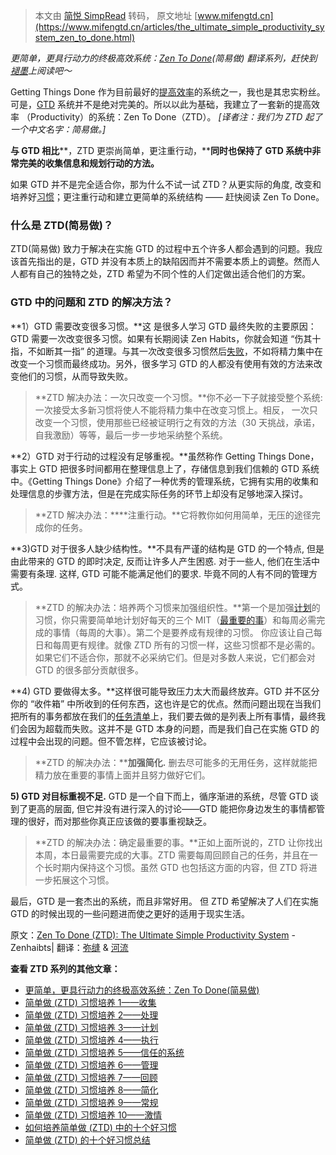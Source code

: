 > 本文由 [简悦 SimpRead](http://ksria.com/simpread/) 转码， 原文地址 [www.mifengtd.cn](https://www.mifengtd.cn/articles/the_ultimate_simple_productivity_system_zen_to_done.html)

_更简单，更具行动力的终极高效系统：[Zen To Done](https://www.mifengtd.cn/articles/tag/ztd)(简易做) 翻译系列，赶快到[褪墨](https://www.mifengtd.cn)上阅读吧～_

Getting Things Done 作为目前最好的[提高效率](https://www.mifengtd.cn/articles/how-to-concentrate-on-work-and-improve-produtivity.html "如何抗干扰与提高效率")的系统之一，我也是其忠实粉丝。可是，[GTD](https://www.mifengtd.cn/articles/category/gtd/) 系统并不是绝对完美的。所以以此为基础，我建立了一套新的提高效率 （Productivity）的系统：Zen To Done（ZTD）。 _[译者注：我们为 ZTD 起了一个中文名字：简易做。]_

**与 GTD 相比****，ZTD 更崇尚简单，更注重行动，****同时也保持了 GTD 系统中非常完美的收集信息和规划行动的方法。**

如果 GTD 并不是完全适合你，那为什么不试一试 ZTD？从更实际的角度, 改变和培养好[习惯](https://www.mifengtd.cn/articles/culture-a-habit-in-a-month.html "一个月培养一个好习惯")；更注重行动和建立更简单的系统结构 —— 赶快阅读 Zen To Done。

### **什么是 ZTD(简易做)？**

ZTD(简易做) 致力于解决在实施 GTD 的过程中五个许多人都会遇到的问题。我应该首先指出的是，GTD 并没有本质上的缺陷因而并不需要本质上的调整。然而人人都有自己的独特之处，ZTD 希望为不同个性的人们定做出适合他们的方案。

### **GTD 中的问题和 ZTD 的解决方法？**

**1）GTD 需要改变很多习惯。**这 是很多人学习 GTD 最终失败的主要原因：GTD 需要一次改变很多习惯。如果有长期阅读 Zen Habits，你就会知道 “伤其十指，不如断其一指” 的道理。与其一次改变很多习惯然后[失败](https://www.mifengtd.cn/articles/why-are-you-failed-to-cultivate-a-habit.html "为什么习惯培养总是失败")，不如将精力集中在改变一个习惯而最终成功。另外，很多学习 GTD 的人都没有使用有效的方法来改变他们的习惯，从而导致失败。

> **ZTD 解决办法：一次只改变一个习惯。**你不必一下子就接受整个系统: 一次接受太多新习惯将使人不能将精力集中在改变习惯上。相反， 一次只改变一个习惯，使用那些已经被证明行之有效的方法（30 天挑战，承诺，自我激励）等等，最后一步一步地采纳整个系统。

**2）GTD 对于行动的过程没有足够重视。**虽然称作 Getting Things Done，事实上 GTD 把很多时间都用在整理信息上了，存储信息到我们信赖的 GTD 系统中。《Getting Things Done》介绍了一种优秀的管理系统，它拥有实用的收集和处理信息的步骤方法，但是在完成实际任务的环节上却没有足够地深入探讨。

> **ZTD 解决办法：****注重行动。**它将教你如何用简单，无压的途径完成你的任务。

**3)GTD 对于很多人缺少结构性。**不具有严谨的结构是 GTD 的一个特点, 但是由此带来的 GTD 的即时决定, 反而让许多人产生困惑. 对于一些人, 他们在生活中需要有条理. 这样, GTD 可能不能满足他们的要求. 毕竟不同的人有不同的管理方式。

> **ZTD 的解决办法：培养两个习惯来加强组织性。**第一个是加强[计划](https://www.mifengtd.cn/articles/the-pros-of-having-a-plan.html "制定计划的好处")的习惯，你只需要简单地计划好每天的三个 MIT（[最重要的事](https://www.mifengtd.cn/articles/purpose_your_day_mit.html "最重要的事")）和每周必需完成的事情（每周的大事）。第二个是要养成有规律的习惯。 你应该让自己每日和每周更有规律。就像 ZTD 所有的习惯一样，这些习惯都不是必需的。如果它们不适合你，那就不必采纳它们。但是对多数人来说，它们都会对 GTD 的很多部分贡献很多。

**4) GTD 要做得太多。**这样很可能导致压力太大而最终放弃。GTD 并不区分你的 “收件箱” 中所收到的任何东西，这也许是它的优点。然而问题出现在当我们把所有的事务都放在我们的[任务清单](https://www.mifengtd.cn/articles/building-a-smarter-to-do-list-part-1-43folders.html "更智能的待办事项清单")上，我们要去做的是列表上所有事情，最终我们会因为超载而失败。这并不是 GTD 本身的问题，而是我们自己在实施 GTD 的过程中会出现的问题。但不管怎样，它应该被讨论。

> **ZTD 的解决办法：****加强简化.** 删去尽可能多的无用任务，这样就能把精力放在重要的事情上面并且努力做好它们。

**5) GTD 对****目标****重视不足.** GTD 是一个自下而上，循序渐进的系统，尽管 GTD 谈到了更高的层面, 但它并没有进行深入的讨论——GTD 能把你身边发生的事情都管理的很好，而对那些你真正应该做的要事重视缺乏。

> **ZTD 的解决办法：确定最重要的事。**正如上面所说的，ZTD 让你找出本周，本日最需要完成的大事。ZTD 需要每周回顾自己的任务，并且在一个长时期内保持这个习惯。虽然 GTD 也包括这方面的内容，但 ZTD 将进一步拓展这个习惯。

最后，GTD 是一套杰出的系统，而且非常好用。 但 ZTD 希望解决了人们在实施 GTD 的时候出现的一些问题进而使之更好的适用于现实生活。

原文：[Zen To Done (ZTD): The Ultimate Simple Productivity System](http://zenhabits.net/2007/04/zen-to-done-ztd-the-ultimate-simple-productivity-system/ "Zen To Done (ZTD): The Ultimate Simple Productivity System") - Zenhaibts| 翻译：[弥缝](https://www.mifengtd.cn) & [河流](http://www.lifepro.cn/)

**查看 ZTD 系列的其他文章：**

*   [更简单，更具行动力的终极高效系统：Zen To Done(简易做)](https://www.mifengtd.cn/articles/the_ultimate_simple_productivity_system_zen_to_done.html "更简单，更具行动力的终极高效系统：Zen To Done(简易做)")
*   [简单做 (ZTD) 习惯培养 1——收集](https://www.mifengtd.cn/articles/ztd-habit-1-collect.html "简单做(ZTD)习惯培养1——收集")
*   [简单做 (ZTD) 习惯培养 2——处理](https://www.mifengtd.cn/articles/ztd-habit-2-process.html "简单做(ZTD)习惯培养2——处理")
*   [简单做 (ZTD) 习惯培养 3——计划](https://www.mifengtd.cn/articles/ztd-habit-3-plan.html "简单做(ZTD)习惯培养3——计划")
*   [简单做 (ZTD) 习惯培养 4——执行](https://www.mifengtd.cn/articles/ztd-habit-4-do.html "简单做(ZTD)习惯培养4——执行")
*   [简单做 (ZTD) 习惯培养 5——信任的系统](https://www.mifengtd.cn/articles/ztd-habit-5-effective-gtd-tools.html "简单做(ZTD)习惯培养5——信任的系统")
*   [简单做 (ZTD) 习惯培养 6——管理](https://www.mifengtd.cn/articles/ztd-habit-6-everything-in-order.html "简单做(ZTD)习惯培养6——管理")
*   [简单做 (ZTD) 习惯培养 7——回顾](https://www.mifengtd.cn/articles/ztd-habit-7-refresh-your-focus-every-week-to-achieve-more.html "简单做(ZTD)习惯培养7——回顾")
*   [简单做 (ZTD) 习惯培养 8——简化](https://www.mifengtd.cn/articles/ztd-habit-8-eliminate-all-but-the-absolute-essential-tasks.html "简单做(ZTD)习惯培养8——简化")
*   [简单做 (ZTD) 习惯培养 9——常规](https://www.mifengtd.cn/articles/ztd-habit-9-optimize-your-productivity-with-daily-weekly-routines.html "简单做(ZTD)习惯培养9——常规")
*   [简单做 (ZTD) 习惯培养 10——激情](https://www.mifengtd.cn/articles/ztd-habit-10-do-something-you-are-passionate-about.html "简单做(ZTD)习惯培养10——激情")
*   [如何培养简单做 (ZTD) 中的十个好习惯](https://www.mifengtd.cn/articles/ztd-forming-the-10-habits.html "如何培养简单做(ZTD)中的十个好习惯")
*   [简单做 (ZTD) 的十个好习惯总结](https://www.mifengtd.cn/articles/10-habits-of-ztd.html "简单做(ZTD)的十个好习惯总结")